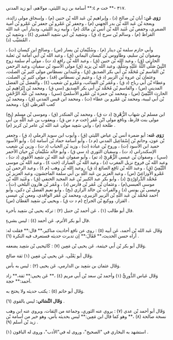 ٣١٧ -** خت م ٤:** أسامة بن زيد الليثي، مولاهم، أبو زيد المدني.

**رَوَى عَن:** أبان بْن صالح (د) ، وإبراهيم بْن عَبد الله بْن حنين (م) ، وإسحاق مولى زائدة، وبعجة بْن عَبد الله بْن بدر الجهني (م) ، وجعفر بْن عَمْرو بْن جعفر بْن عَمْرو بْن أمية الضمري، وحفص بْن عُبَيد الله بْن أنس بْن مالك (م) ، وأبيه زيد الليثي، ودينار أبي عَبد الله القراظ (م) ، وسالم بْن سرج (د ق) ، وسَعِيد بْن أَبي سَعِيد المقبري (٤) ، وسَعِيد بْن المُسَيَّب (د) ،

وأبي حازم سلمة بْن دينار (م) ، وسُلَيْمان بْن يسار (س) ، وصالح ابن كيسان (ت) ، وصفوان بْن سليم، وطاووس بْن كيسان اليماني (ق) ، وعبد الله بْن أَبي أمامة بْن ثعلبة الحارثى (ق) ، وعبد الله بْن حنين (ق) ، وعبد الله بْن رافع (د ت) ، مولى أم سلمة زوج النَّبِيّ صَلَّى اللَّهُ عَلَيْهِ وسَلَّمَ، وعبد الله بْن يزيد (ق) مولى الأسود بْن سفيان، وعبد الرحمن بْن القاسم بْن مُحَمَّد بْن أَبي بكر الصديق (ق) ، وعُبَيدابن نسطاس مولى كثير بْن الصلت، وعثمان بْن عروة بْن الزبير (د ق) ، وعثيم بْن نسطاس (قد) ، مولى كثير بْن الصلت، وعطاء بْن أَبي رباح (د ق) ، وعُمَر بْن السائب، وعَمْرو بْن شعيب (٤) ، والفضل بْن الفضل المديني (س) ، والقاسم بْن مُحَمَّد بْن أَبي بكر الصديق (سي ق) ، ومحمد بْن إِبْرَاهِيم بْن الحارث التَّيْمِيّ (س) ، ومحمد بْن حمزة بْن عَمْرو الأَسلميّ (سي) ، ومحمد بْن عَبْد الرَّحْمَنِ بْن أَبي لبيبة، ومحمد بْن عَمْرو بن عطاء (ت) ، ومحمد ابن قيس المدني (ق) ، ومحمد بْن كعب القرظي (ق) ، ومحمد

ابن مسلم بْن شهاب الزُّهْرِيّ (د ت ق) ، ومحمد بْن المنكدر (ق) ، وموسى بْن مسلم (بخ) مولى بنت قارظ، ونافع مولى ابْن عُمَر (خت م د س ق) ، ويعقوب بن عَبد اللَّهِ بن أَبي طلحة (م) ، وأبي سَعِيد مولى عَبد الله بْن عامر بْن كريز (م) .

**رَوَى عَنه:** أبو ضمرة أنس بْن عياض الليثي (ق) ، وأيوب ابن سويد الرملي (د ق) ، وجعفر بْن عون، وحاتم بْن إِسْمَاعِيل المدني (م د) ، وأبو أسامة حماد بْن أسامة (د) ، وأبو الأسود حميد ابن الأسود (ت) ، وروح بْن عبادة (ت) ، وزيد بْن الحباب (د ت) ، وزين بْن شعيب الإسكندراني (د ت) ، وسفيان الثوري (د سي ق) ، وأبو خالد سُلَيْمان بْن حيان الأحمر (سي) ، وصفوان بْن عيسى الزُّهْرِيّ (د تم) ، وأبو صفوان عَبد الله بْن سَعِيد الأُمَوِي (د ت) ، وعبد الله بْن فروخ نزيل المغرب (د) ، وعبد الله بْن المبارك (خت ٤) ، وعبد الله بْن موسى التَّيْمِيّ (ق) ، وعبد الله بْن نَافِع الصائغ (د ق) ، وعبد الله بْن وهب (م ٤) ، وعبد الرحمن بْن عَمْرو الأَوزاعِيّ (س) ، وعبد العزيز بن عَبد اللَّهِ بن أَبي سلمة الماجشون، وعبد العزيز بْن مُحَمَّد الدَّراوَرْدِيّ (د) ، وأبو بكر عبد الكبير بْن عَبد المجيد الحنفي (ق) ، وعُبَيد الله بْن موسى العبسي(م) ، وعثمان بْن عُمَر بْن فارس (د) ، وعُمَر بْن هارون البلخي (ت) ، وعيسى بْن يونس (د) ، والفرات بْن خالد الرازي (بخ) ، وأبو نعيم الفضل بْن دكين، وأبو أحمد مُحَمَّد بْن عَبد اللَّهِ بْن الزبير الزبيري، ومحمد بْن عُمَر الواقدي، ومعن بْن عيسى القزاز، ووكيع بْن الجراح (م د ت ق) ، ويحيى بْن سَعِيد القطان (س) .

قال أبو طالب (١) ، عَن أحمد بْن حنبل (٢) : تركه يحيى بْن سَعِيد بأخرة.

قال أبو بكر الأثرم، عَن أحمد (٤) : ليس بشيءٍ.

وَقَال عَبد الله بْن أحمد، عَن أبيه (٥) : روى عن نافع أحاديث مناكير،** قال:** فقلت له: أراه حسن الحديث،** فَقَالَ:** إن تدبرت حديثه فستعرف فيه النكرة (٦) .

وَقَال أبو بكر بْن أَبي خيثمة، عَن يحيى بْن مَعِين (٧) : كَانَيحيى بْن سَعِيد يضعفه.

وَقَال أبو يَعْلَى، عَن يحيى بْن مَعِين (١) ثقة صالح.

وَقَال عثمان بن سَعِيد بن الدارمي، عَن يحيى (٢) : ليس به بأس.

وَقَال عَباس الدُّورِيُّ (١) وأحمد بْن سعد بْن أَبي مريم (٤) ،** عَن يحيى:** ثقة،** زاد أحمد:** حجة.

وَقَال أبو حاتم (٥) : يكتب حديثه ولا يحتج به.

**وَقَال النَّسَائي:** ليس بالقوي (٦) .

وَقَال أبو أحمد بْن عدي (٧) : يروي عنه الثوري، وجماعة من الثقات، ويروي عنه ابن وهب نسخة صالحة (٨) ،** وهو كما قال ابن مَعِين:** ليس بحديثه بأس، وهو خير من أسامة بْن زيد بْن أسلم (٩) .

استشهد به البخاري في "الصحيح"، وروى له في"الأدب"، وروى له الباقون (١) .